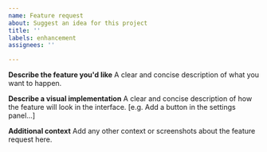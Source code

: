 ```yaml
---
name: Feature request
about: Suggest an idea for this project
title: ''
labels: enhancement
assignees: ''

---
```


**Describe the feature you'd like**
A clear and concise description of what you want to happen.

**Describe a visual implementation**
A clear and concise description of how the feature will look in the interface. [e.g. Add a button in the settings panel...]

**Additional context**
Add any other context or screenshots about the feature request here.

